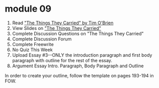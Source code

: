 # module 09

1. Read ["The Things They Carried" by Tim O'Brien](the_things_they_carried.pdf)
2. View Slides on ["The Things They Carried"](the_things_they_carried.pptx)
3. Complete Discussion Questions on "The Things They Carried"
4. Complete Discussion Forum
5. Complete Freewrite
6. No Quiz This Week
7. Upload Essay #3--ONLY the introduction paragraph and first body paragraph with outline for the rest of the essay.
8. Argument Essay Intro. Paragraph, Body Paragraph and Outline

In order to create your outline, follow the template on pages 193-194 in FOW.
